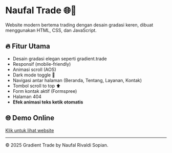 # Naufal Trade 🌐🚀

Website modern bertema trading dengan desain gradasi keren, dibuat menggunakan HTML, CSS, dan JavaScript.

## 🔥 Fitur Utama
- Desain gradasi elegan seperti gradient.trade
- Responsif (mobile-friendly)
- Animasi scroll (AOS)
- Dark mode toggle 🌙
- Navigasi antar halaman (Beranda, Tentang, Layanan, Kontak)
- Tombol scroll to top ⬆️
- Form kontak aktif (Formspree)
- Halaman 404
- **Efek animasi teks ketik otomatis**

## 🌐 Demo Online
[Klik untuk lihat website](https://rivaldi-rgb.github.io/naufal.trade/)

---

© 2025 Gradient Trade by Naufal Rivaldi Sopian.
